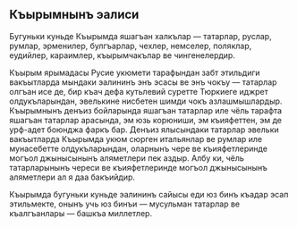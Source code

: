 ## Къырымнынъ эалиси

Бугуньки куньде Къырымда яшагъан халкълар — татарлар, руслар, румлар, эрменилер, булгъарлар, чехлер, немселер, поляклар, еудийлер, караимлер, къырымчакълар ве чингенелердир.

Къырым ярымадасы Русие укюмети тарафындан забт этильдиги вакъытларда мындаки эалининъ энъ эсасы ве энъ чокъу — татарлар олгъан исе де, бир къач дефа кутьлевий суретте Тюркиеге иджрет олдукъларындан, эвелькине нисбетен шимди чокъ азлашмышлардыр.
Къырымнынъ денъиз бойларында яшагъан татарлар иле чёль тарафта яшагъан татарлар арасында, эм юзь корюниши, эм къияфеттен, эм де урф-адет боюнджа фаркъ бар.
Денъиз ялысындаки татарлар эвельки вакъытларда Къырымда укюм сюрген итальянлар ве румлар иле мунасебетте олдукъларындан, оларнынъ чере ве къияфетлеринде могъол джынысынынъ аляметлери пек аздыр.
Албу ки, чёль татарларынынъ череси ве къияфетлеринде могъол джынысынынъ аляметлери ал я даа бакъийдир.

Къырымда бугуньки куньде эалининъ сайысы еди юз бинъ къадар эсап этильмекте, онынъ учь юз бинъи — мусульман татарлар ве къалгъанлары — башкъа миллетлер. 
